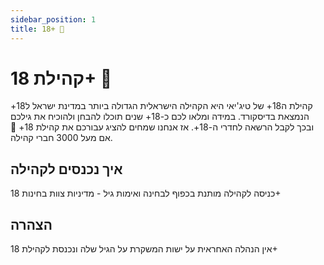 ```yaml
---
sidebar_position: 1
title: 18+ 📛
---
```

# קהילת 18+ 📛
קהילת ה18+ של טיג'יאי היא הקהילה הישראלית הגדולה ביותר במדינת ישראל ל18+ הנמצאת בדיסקורד.
במידה ומלאו לכם כ-18+ שנים תוכלו להבחן ולהוכיח את גילכם ובכך לקבל הרשאה לחדרי ה-18+.
אז אנחנו שמחים להציג עבורכם את קהילת 18+ 📛 אם מעל 3000 חברי קהילה.

## איך נכנסים לקהילה
כניסה לקהילה מותנת בכפוף לבחינה ואימות גיל - מדיניות צוות בחינות 18+

## הצהרה
אין הנהלה האחראית על ישות המשקרת על הגיל שלה ונכנסת לקהילת 18+
